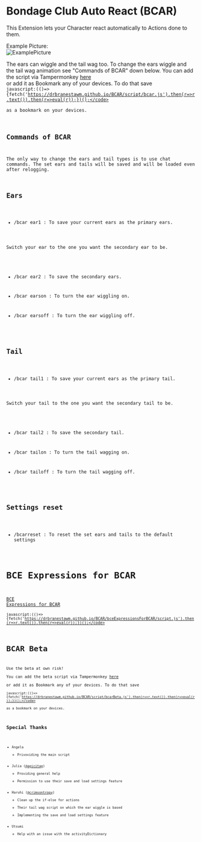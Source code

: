 Bondage Club Auto React (BCAR)
====================  
This Extension lets your Character react automatically to Actions done to them.  

Example Picture:  
![ExamplePicture](https://user-images.githubusercontent.com/115511728/196439657-cfb098f1-093a-4b5d-8d6b-df0a755e1335.png)  

The ears can wiggle and the tail wag too. To change the ears wiggle and the tail wag animation see "Commands of BCAR" down below. You can add the script via Tampermonkey [here](https://github.com/DrBranestawm/BCAR/raw/main/script/bcarLoader.user.js)  
or add it as Bookmark any of your devices. To do that save  
<code>javascript:(()=>{fetch('https://drbranestawm.github.io/BCAR/script/bcar.js').then(r=>r.text()).then(r=>eval(r));})();</code>  
as a bookmark on your devices.


Commands of BCAR
----------------------
The only way to change the ears and tail types is to use chat commands. The set ears and tails will be saved and will be loaded even after relogging.
  
  
Ears
----
  - /bcar ear1 : To save your current ears as the primary ears.

Switch your ear to the one you want the secondary ear to be.

  - /bcar ear2 : To save the secondary ears. 
  
  - /bcar earson : To turn the ear wiggling on.
  - /bcar earsoff : To turn the ear wiggling off.
  
  
Tail
----
  - /bcar tail1 : To save your current ears as the primary tail.

Switch your tail to the one you want the secondary tail to be.

  - /bcar tail2 : To save the secondary tail.  
  
  - /bcar tailon : To turn the tail wagging on.
  - /bcar tailoff : To turn the tail wagging off.
  
  
Settings reset
---
  - /bcarreset : To reset the set ears and tails to the default settings  


# BCE Expressions for BCAR 
[BCE Expressions for BCAR](https://github.com/DrBranestawm/BCAR/raw/main/bceExpressionsForBCAR/scriptLoader.user.js)  
<code>javascript:(()=>{fetch('https://drbranestawm.github.io/BCAR/bceExpressionsForBCAR/script.js').then(r=>r.text()).then(r=>eval(r));})();</code>

# BCAR Beta
Use the beta at own risk!  
You can add the beta script via Tampermonkey [here](https://github.com/DrBranestawm/BCAR/raw/main/script/bcarBetaLoader.user.js)  
or add it as Bookmark any of your devices. To do that save  
<code>javascript:(()=>{fetch('https://drbranestawm.github.io/BCAR/script/bcarBeta.js').then(r=>r.text()).then(r=>eval(r));})();</code>  
as a bookmark on your devices.


Special Thanks
----------------

 - Angela
    - Privoviding the main script
 - Julia ([@agicitag](https://github.com/agicitag))
    - Providing general help
    - Permission to use their save and load settings feature
 - Haruhi ([@crimsontropy](https://github.com/crimsontropy))
    - Clean up the if-else for actions
    - Their tail wag script on which the ear wiggle is based
    - Implementing the save and load settings feature
 - Utsumi
    - Help with an issue with the activityDictionary
